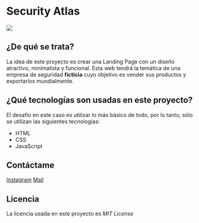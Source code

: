 # Security Atlas

![](https://images.unsplash.com/photo-1562813733-b31f71025d54?ixlib=rb-4.0.3&ixid=MnwxMjA3fDB8MHxwaG90by1wYWdlfHx8fGVufDB8fHx8&auto=format&fit=crop&w=869&q=80)

## ¿De qué se trata?

La idea de este proyecto es crear una Landing Page con un diseño atractivo, minimalista y funcional.
Esta web tendrá la temática de una empresa de seguridad **ficticia** cuyo objetivo es vender sus productos y exportarlos mundialmente.

## ¿Qué tecnologías son usadas en este proyecto?

El desafío en este caso es utilizar lo más básico de todo, por lo tanto, sólo se utilizan las siguientes tecnologías:

- HTML
- CSS
- JavaScript

## Contáctame

[Instagram][insta]
[Mail][gmail]

## Licencia

La licencia usada en este proyecto es _MIT License_

[insta]: https://www.instagram.com/_moonlight.zero_ 'Instagram'
[gmail]: mailto:sam.alejandro.bustos@gmail.com?Subject=Contacted-from-github 'Gmail'
